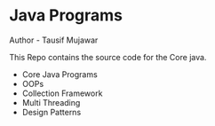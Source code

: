 # Java Programs
Author - Tausif Mujawar

This Repo contains the source code for the Core java. 

- Core Java Programs
- OOPs 
- Collection Framework 
- Multi Threading
- Design Patterns  